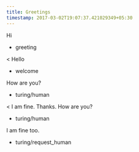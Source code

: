 ```yaml
---
title: Greetings
timestamp: 2017-03-02T19:07:37.421029349+05:30
---
```


Hi
* greeting

< Hello
* welcome

How are you?
* turing/human

< I am fine. Thanks. How are you?
* turing/human

I am fine too.
* turing/request_human
